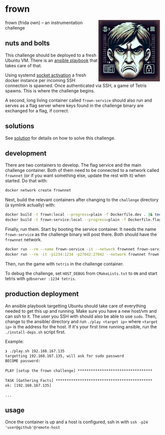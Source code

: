 # frown

<img align="right" src="./images/logo.png" height="200" alt="beacon-pip-frame-proxy">

frown (frida own) – an instrumentation challenge

## nuts and bolts

This challenge should be deployed to a fresh Ubuntu VM. There is an [ansible playbook](ansible/playbook.yml) that takes care of that.

Using systemd [socket activation](https://www.freedesktop.org/software/systemd/man/latest/systemd-socket-activate.html) a fresh docker instance per incoming SSH connection is spawned. Once authenticated via SSH, a game of Tetris spawns. This is where the challenge begins.

A second, long living container called `frown-service` should also run and serves as a flag server where keys found in the challenge binary are exchanged for a flag, if correct.

## solutions

See [solution](solution/README.md) for details on how to solve this challenge.

## development

There are two containers to develop. The flag service and the main challenge container. Both of them need to be connected to a network called `frownnet` (or if you want something else, update the rest with it) when started. Do that with:

```bash
docker network create frownnet
```

Next, build the relevant containers after changing to the `challenge` directory (a symlink actually) with:

```bash
docker build -t frown:local --progress=plain -f Dockerfile.dev . |& tee /dev/null
docker build -t frown-service:local --progress=plain -f Dockerfile.flag . |& tee /dev/null
```

Finally, run them. Start by booting the service container. It needs the name `frown-service` as the challenge binary will post there. Both should have the `frownnet` network.

```bash
docker run --rm --name frown-service -it --network frownnet frown-service:local
docker run --rm -it -p1234:1234 -p27042:27042 --network frownnet frown:local
```

Then, run the game with `tetris` in the challenge container.

To debug the challenge, set `HOST_DEBUG` from `CMakeLists.txt` to `ON` and start tetris with `gdbserver :1234 tetris`.

## production deployment

An ansible playbook targetting Ubuntu should take care of everything needed to get this up and running. Make sure you have a new host/vm and can ssh to it. The user you SSH with should also be able to use `sudo`. Then, change to the ansible/ directory and run `./play <target ip>` where `<target ip>` is the address for the host. If it's your first time running ansible, run the `./install-deps.sh` script first.

Example:

```text
❯ ./play.sh 192.168.167.135
targetting 192.168.167.135, will ask for sudo password
BECOME password:

PLAY [setup the frown challenge] **********************************

TASK [Gathering Facts] ********************************************
ok: [192.168.167.135]

...
```

## usage

Once the container is up and a host is configured, ssh in with `ssh -p24 'user@github'@remote-host`
